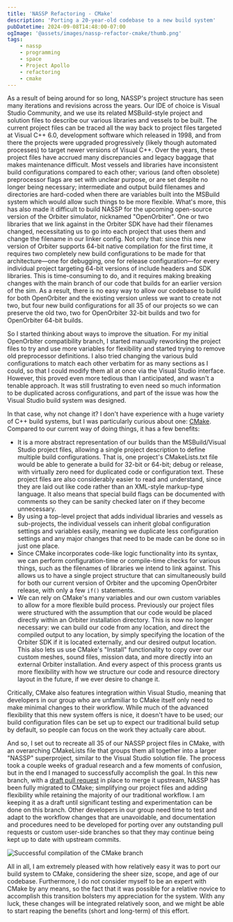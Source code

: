 ```yaml
---
title: 'NASSP Refactoring - CMake'
description: 'Porting a 20-year-old codebase to a new build system'
pubDatetime: 2024-09-08T14:48:00-07:00
ogImage: '@assets/images/nassp-refactor-cmake/thumb.png'
tags: 
    - nassp
    - programming
    - space
    - Project Apollo
    - refactoring
    - cmake
---
```


As a result of being around for so long, NASSP's project structure has seen many iterations and revisions across the years. Our IDE of choice is Visual Studio Community, and we use its related MSBuild-style project and solution files to describe our various libraries and vessels to be built. The current project files can be traced all the way back to project files targeted at Visual C++ 6.0, development software which released in 1998, and from there the projects were upgraded progressively (likely though automated processes) to target newer versions of Visual C++. Over the years, these project files have accrued many discrepancies and legacy baggage that makes maintenance difficult. Most vessels and libraries have inconsistent build configurations compared to each other; various (and often obsolete) preprocessor flags are set with unclear purpose, or are set despite no longer being necessary; intermediate and output build filenames and directories are hard-coded when there are variables built into the MSBuild system which would allow such things to be more flexible. What's more, this has also made it difficult to build NASSP for the upcoming open-source version of the Orbiter simulator, nicknamed "OpenOrbiter". One or two libraries that we link against in the Orbiter SDK have had their filenames changed, necessitating us to go into each project that uses them and change the filename in our linker config. Not only that: since this new version of Orbiter supports 64-bit native compilation for the first time, it requires two completely new build configurations to be made for that architecture—one for debugging, one for release configuration—for every individual project targeting 64-bit versions of include headers and SDK libraries. This is time-consuming to do, and it requires making breaking changes with the main branch of our code that builds for an earlier version of the sim. As a result, there is no easy way to allow our codebase to build for both OpenOrbiter and the existing version unless we want to create not two, but four new build configurations for all 35 of our projects so we can preserve the old two, two for OpenOrbiter 32-bit builds and two for OpenOrbiter 64-bit builds.

So I started thinking about ways to improve the situation. For my initial OpenOrbiter compatibility branch, I started manually reworking the project files to try and use more variables for flexibility and started trying to remove old preprocessor definitions. I also tried changing the various buld configurations to match each other verbatim for as many sections as I could, so that I could modify them all at once via the Visual Studio interface. However, this proved even more tedious than I anticipated, and wasn't a tenable approach. It was still frustrating to even need so much information to be duplicated across configurations, and part of the issue was how the Visual Studio build system was designed.

In that case, why not change it? I don't have experience with a huge variety of C++ build systems, but I was particularly curious about one: [CMake](https://cmake.org). Compared to our current way of doing things, it has a few benefits:
- It is a more abstract representation of our builds than the MSBuild/Visual Studio project files, allowing a single project description to define multiple build configurations. That is, one project's CMakeLists.txt file would be able to generate a build for 32-bit or 64-bit; debug or release, with virtually zero need for duplicated code or configuration text. These project files are also considerably easier to read and understand, since they are laid out like code rather than an XML-style markup-type language. It also means that special build flags can be documented with comments so they can be sanity checked later on if they become unnecessary.
- By using a top-level project that adds individual libraries and vessels as sub-projects, the individual vessels can inherit global configuration settings and variables easily, meaning we duplicate less configuration settings and any major changes that need to be made can be done so in just one place.
- Since CMake incorporates code-like logic functionality into its syntax, we can perform configuration-time or compile-time checks for various things, such as the filenames of libraries we intend to link against. This allows us to have a single project structure that can simultaneously build for both our current version of Orbiter and the upcoming OpenOrbiter release, with only a few `if()` statements.
- We can rely on CMake's many variables and our own custom variables to allow for a more flexible build process. Previously our project files were structured with the assumption that our code would be placed directly within an Orbiter installation directory. This is now no longer necessary: we can build our code from any location, and direct the compiled output to any location, by simply specifying the location of the Orbiter SDK if it is located externally, and our desired output location. This also lets us use CMake's "Install" functionality to copy over our custom meshes, sound files, mission data, and more directly into an external Orbiter installation. And every aspect of this process grants us more flexibility with how we structure our code and resource directory layout in the future, if we ever desire to change it.

Critically, CMake also features integration within Visual Studio, meaning that developers in our group who are unfamiliar to CMake itself only need to make minimal changes to their workflow. While much of the advanced flexibility that this new system offers is nice, it doesn't have to be used; our build configuration files can be set up to expect our traditional build setup by default, so people can focus on the work they actually care about.

And so, I set out to recreate all 35 of our NASSP project files in CMake, with an overarching CMakeLists file that groups them all together into a larger "NASSP" superproject, similar to the Visual Studio solution file. The process took a couple weeks of gradual research and a few moments of confusion, but in the end I managed to successfully accomplish the goal. In this new branch, with a [draft pull request](https://github.com/orbiternassp/NASSP/pull/1288) in place to merge it upstream, NASSP has been fully migrated to CMake; simplifying our project files and adding flexibility while retaining the majority of our traditional workflow. I am keeping it as a draft until significant testing and experimentation can be done on this branch. Other developers in our group need time to test and adapt to the workflow changes that are unavoidable, and documentation and procedures need to be developed for porting over any outstanding pull requests or custom user-side branches so that they may continue being kept up to date with upstream commits.

![Successful compilation of the CMake branch](@assets/images/nassp-refactor-cmake/compile_success.png)

All in all, I am extremely pleased with how relatively easy it was to port our build system to CMake, considering the sheer size, scope, and age of our codebase. Furthermore, I do not consider myself to be an expert with CMake by any means, so the fact that it was possible for a relative novice to accomplish this transition bolsters my appreciation for the system. With any luck, these changes will be integrated relatively soon, and we might be able to start reaping the benefits (short and long-term) of this effort.